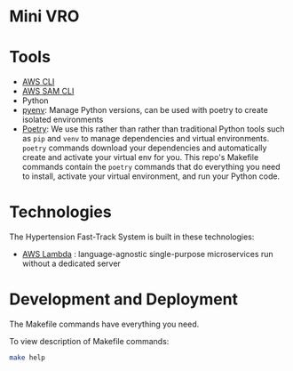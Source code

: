 # Mini VRO

# Tools

- [AWS CLI](https://docs.aws.amazon.com/cli/latest/userguide/cli-chap-install.html)
- [AWS SAM CLI](https://docs.aws.amazon.com/serverless-application-model/latest/developerguide/serverless-sam-cli-install.html)
- Python
- [pyenv](https://github.com/pyenv/pyenv): Manage Python versions, can be used with poetry to create isolated environments
- [Poetry](https://python-poetry.org/): We use this rather than rather than traditional Python tools such as `pip` and `venv` to manage dependencies and virtual environments. `poetry` commands download your dependencies and automatically create and activate your virtual env for you. This repo's Makefile commands contain the `poetry` commands that do everything you need to install, activate your virtual environment, and run your Python code.

# Technologies

The Hypertension Fast-Track System is built in these technologies:

- [AWS Lambda](https://aws.amazon.com/lambda/) : language-agnostic single-purpose microservices run without a dedicated server

# Development and Deployment

The Makefile commands have everything you need.

To view description of Makefile commands:
```sh
make help
```
